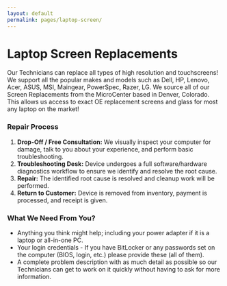 ```yaml
---
layout: default
permalink: pages/laptop-screen/
---
```

# Laptop Screen Replacements

Our Technicians can replace all types of high resolution and touchscreens! We support all the popular makes and models such as Dell, HP, Lenovo, Acer, ASUS, MSI, Maingear, PowerSpec, Razer, LG. We source all of our Screen Replacements from the MicroCenter based in Denver, Colorado. This allows us access to exact OE replacement screens and glass for most any laptop on the market!

### Repair Process

1. **Drop-Off / Free Consultation:** We visually inspect your computer for damage, talk to you about your experience, and perform basic troubleshooting.
1. **Troubleshooting Desk:** Device undergoes a full software/hardware diagnostics workflow to ensure we identify and resolve the root cause.
1. **Repair:** The identified root cause is resolved and cleanup work will be performed.
1. **Return to Customer:** Device is removed from inventory, payment is processed, and receipt is given.

### What We Need From You?

- Anything you think might help; including your power adapter if it is a laptop or all-in-one PC.
- Your login credentials - If you have BitLocker or any passwords set on the computer (BIOS, login, etc.) please provide these (all of them). 
- A complete problem description with as much detail as possible so our Technicians can get to work on it quickly without having to ask for more information.
